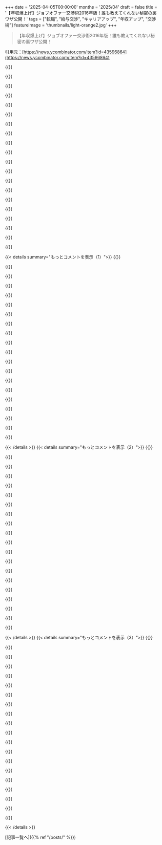 +++
date = '2025-04-05T00:00:00'
months = '2025/04'
draft = false
title = '【年収爆上げ】ジョブオファー交渉術2016年版！誰も教えてくれない秘密の裏ワザ公開！'
tags = ["転職", "給与交渉", "キャリアアップ", "年収アップ", "交渉術"]
featureimage = 'thumbnails/light-orange2.jpg'
+++

> 【年収爆上げ】ジョブオファー交渉術2016年版！誰も教えてくれない秘密の裏ワザ公開！

引用元：[https://news.ycombinator.com/item?id=43596864](https://news.ycombinator.com/item?id=43596864)

{{<matomeQuote body="数年前に色々探してたら、あるソフトウェアエンジニアの「Fearless Salary Negotiation（大胆な給与交渉）」って記事[1]を見つけたんだよね。「40ドルくらいの本だけど、給料交渉でそれ以上にもうペイできた」って言ってて。<br>当時、俺も昇給したくてさ。そのスタートアップで4年も働いてたのに一度も昇給なし。「この本で月数ドルでも上がれば元取れるじゃん」って思ったわけ。<br>結果はね、本の通りにやったら、ボスに1時間も無駄話されて昇給なし。ムカついて次の日辞表叩きつけた。そしたらボスから電話来て、大幅昇給とボーナスゲット（今までの給料の埋め合わせ程度だけどね）。<br>つまり、この本で交渉のプロにはなれなかったけど、給与交渉の仕組みは理解できたってこと。書いてあることは当たり前のことばかりなのに、今まで全部間違ってたんだって気づかされた。あと、自信もついたかな。<br>マジで買ってよかった。<br>[1]: https://www.amazon.com/Fearless-Salary-Negotiation-step-step…" userName="palata" createdAt="2025-04-06T00:39:44" color="#45d325">}}

{{<matomeQuote body="＞読んだとき、まるで子供みたいに感じたよ。書いてあることは全部当たり前のことなのに、今までずっと間違ってたんだからね。<br>＞”交渉って文法みたいなもんだよね。ルール自体はすごい基本なんだけど、慣れてる人からすると、文法を理解してるかどうかすぐわかる。でも文法を学ぶのはゴールじゃなくて、美しい文章を作るのが目的なんだ。どこまで深く学ぶかは人それぞれだけど、文法を知ってれば、交渉という美しい文章を理解して、伝えられるようになるんだよ。”" userName="shalmanese" createdAt="2025-04-06T16:03:51" color="#785bff">}}

{{<matomeQuote body="教訓の一つは、いつでも「辞める覚悟」を持つこと。もちろん、交渉しちゃダメってわけじゃないよ。でも、本当に「はい、さよなら」って言える状況が一番強いんだよね。<br>でも、たかが数ドルのために、素晴らしい機会を棒に振っちゃうのはもったいないよ。" userName="ghaff" createdAt="2025-04-06T06:28:16" color="#785bff">}}

{{<matomeQuote body="＞「辞める覚悟」を持つこと、っていうのは、たぶん俺の説明が悪かったんだね。俺にどんな影響があったかを話すよ。<br>もう辞めるつもりだったんだ。偶然、HNのディスカッションでその本を見つけたんだよね。あの本がなかったら、昇給交渉せずに辞めてたと思う。<br>で、昇給交渉の準備とか、しちゃいけない間違い（読めば当たり前のことだけど、間違えてたこと）をいくつか学んだわけ。<br>あと、他の会社の面接で給料の話をするときにも役に立ったかな。本がなかったら給料が低くなってたかどうかはわかんないけど、給料の話をする自信がついたのは間違いない。40ドルの価値はあったと思うよ。" userName="palata" createdAt="2025-04-06T11:19:25" color="#ff33a1">}}

{{<matomeQuote body="FBIの交渉官が書いた『Never Split the Difference（決して妥協するな）』も面白いよ。誘拐事件とか、ハイステークスな話で参考になる。" userName="crmi" createdAt="2025-04-09T16:55:35" color="">}}

{{<matomeQuote body="交渉の仕組みを理解するだけで、イライラがなくなるんだよね。<br>交渉術の本を読んだけど、戦略とか戦術とか、シナリオとか、ありきたりなことばかりで、 fillerも多かったけど、読むのは面白かった。今でも交渉は得意じゃないけどね。時間もったいないし、何かを得たいだけだったり、相手から少しでも多く搾り取るのが嫌だったりするから。<br>でも、家を買うときとか、車を買うときとか、仕事を得るときみたいな、大きな取引のときは、プレッシャーをかける価値があるってわかってる。もし目標に届かなくても、うまくいかなくても、理由がわかるから、以前ほどイライラしなくなった。" userName="the_gipsy" createdAt="2025-04-06T07:25:24" color="#785bff">}}

{{<matomeQuote body="＞相手から少しでも多く搾り取るのが嫌だって気持ち、めっちゃわかる！<br>だからこそ、プロセスを理解するのが大事だと思うんだよね。会社と交渉するときは、相手を搾取してるわけじゃない。相手だって無理なことは受け入れないよ。でも、相手があなたを搾取しようとしてくる可能性は大いにあるから、自分の身は自分で守らないとね。" userName="palata" createdAt="2025-04-06T11:21:27" color="#ff5c5c">}}

{{<matomeQuote body="100ドル以上のものを買うときは、交渉の練習になるよ。特に、売り手と直接話す場合はね。「値段はXドルだけど、気に入ったから、少しでも値引きできない？」って笑顔で聞いてみるのがおすすめ。2%でも安くなればラッキー。" userName="mystifyingpoi" createdAt="2025-04-06T18:17:11" color="">}}

{{<matomeQuote body="俺もそれでうまくいったことあるけど、辞めることをちらつかせて交渉するのは、不当な給料を増長させるような他の問題には対処できないと思う。確かに、欲しいものは手に入ったかもしれないけど、向こうはあなたがカードを切ったことを知ってるから、あなたを追い出そうとするか、最大限に利用しようとするかもしれないよ。" userName="stonecharioteer" createdAt="2025-04-06T01:17:43" color="">}}

{{<matomeQuote body="＞最大限に利用しようとしてくるってことね。<br>もしその戦略がうまくいって給料が上がったとしても、その仕事はもう燃え尽きてるから、数ヶ月間余分にお金を稼ぎながら、新しい仕事を探すと思う。もし会社がプロセスの文書化とか、誰かのトレーニングを求め始めたら、それは死んだも同然。倫理的にどうかってのは置いといて、最低限のことだけやって、転職活動に集中するのが一番だよ。" userName="mystifyingpoi" createdAt="2025-04-06T18:22:40" color="#38d3d3">}}

{{<matomeQuote body="誤解しないでほしいんだけど、この本で辞表を出すことで交渉術を学んだわけじゃないよ(笑)。交渉する自信がついたんだ。交渉で辞めるなんて一言も言ってない。交渉が終わって数日後、結果がダメだったから辞めることにしたんだ。<br>この本のおかげで自信がついたんだよね。もし本を読んでなかったら、給料アップも言わずに「そろそろ潮時かな」って辞めてたと思う。「給料が理由で辞める」とは言わなかっただろうね。そしたら上司も引き留めなかったはず。<br>給料交渉が普通のことだって教えてくれたのも大きいな。採用担当はしょっちゅうやってるし、慣れてるんだよね。給料についてちゃんと話せる方が、言われるがままのジュニアよりプロに見えるかも。<br>＞でも、向こうは君がとんでもない手を使ったって知って、自分たちの都合で君を追い出そうとするか、最大限に利用しようとするかもね。<br>全然そんなことなかったよ(笑)。" userName="palata" createdAt="2025-04-06T11:27:30" color="#45d325">}}

{{<matomeQuote body="マジ最高。辞表を出した途端に状況がひっくり返るってすごいよね。俺は派遣されてたんだけど、上司はちょっとの昇給も拒否してきてさ。「クライアントが金額を上げないと無理だし、お前が俺を飛ばすことはできない」って。だから辞めて別の仕事を見つけたんだ。<br>そしたら次の日、クライアントから連絡が来て「お前、うちと直接やらない？」って言われたんだよ。急にOKになって、契約上の問題もなくなったらしい。たぶん40%くらい給料が上がったと思う。誘惑されたけど、もう遅かった。" userName="mystifyingpoi" createdAt="2025-04-06T06:01:46" color="#45d325">}}

{{<matomeQuote body="他の場所でも言ったけど、それはそれで良いけど、相手が「残念だけど、さようなら」って言う覚悟は必要だよ。" userName="ghaff" createdAt="2025-04-06T09:40:56" color="">}}

{{<matomeQuote body="『Fearless Salary Negotiation』を書いたJoshです。素晴らしい結果になったと聞いて、本当に嬉しいです！シェアしてくれてありがとう！" userName="JoshDoody" createdAt="2025-04-07T15:44:36" color="#ff5733">}}

{{<matomeQuote body="作者のJosh Doodyは、交渉を手伝うコンサルティングサービスをやってるんだ。知り合いが何人か利用してて、みんなすごく良かったって言ってるよ。" userName="mavelikara" createdAt="2025-04-06T05:09:55" color="#785bff">}}

{{<matomeQuote body="それはすごいねー！シェアしてくれてありがとう！" userName="JoshDoody" createdAt="2025-04-07T15:57:33" color="">}}

{{<matomeQuote body="ほとんどの会社では、このやり方しか通用しないと思う。他のやり方は時間の無駄だよ。<br>ほとんどの人は、交渉するだけ無駄だから、転職した方が良い。<br>もし今の会社がマジで好きなら、こうするかな。<br>・新しいスキルが身につくように頑張って、実績を広くアピールする(LinkedInにもみんな追加する。誰がどこに移るかわからないからね)<br>・2年が限界。「そろそろシニアだ」とか「給料が市場価格と合ってない」とか、とにかく言うチャンスを作る。<br>・会社は色々言う。反論せずに、丁寧に頷いて、会議を終わらせる。<br>・貯金額とリスク許容度に応じて、次の日に「他のチャンスを掴みたいので辞めます」って言うか、その日のうちに転職活動を始める。<br>(貯金が一番の交渉材料なのは言うまでもないけど、鶏と卵みたいなもんだよね)<br>NB: タイミングも大事。相手が一番困ってる時を狙うんだ。例えば、あなたの給料を決める人が、他の人が辞めたりしてマジで大変な時期なら、OKしてくれる可能性が高い。" userName="_rm" createdAt="2025-04-06T12:42:29" color="#ff33a1">}}

{{<matomeQuote body="最初の方の文章で気になったのがこれ。<br>＞交渉に関する実践的なアドバイスが少なすぎるのはなぜだろう？<br>そんなことないよ。Harvard Business ReviewとかHarvard Law、First Round Reviewとか、探せばいくらでもある。<br>交渉について学んだのはHarvard[0]のProgram on Negotiationから。Harvardには行ってないけど、記事を週に2、3個読むだけでも全然違うよ。<br>--<br>[0]: https://www.pon.harvard.edu/uncategorized/what-is-anchoring-..." userName="ivanmontillam" createdAt="2025-04-05T23:28:02" color="">}}

{{<matomeQuote body="『Getting to Yes』と『Bargaining for Advantage』も、このテーマに関する良い本だよ。" userName="steele" createdAt="2025-04-06T00:03:02" color="">}}

{{<matomeQuote body="『Getting to Yes』は短いけど、良いことが書いてある本だよ。ビジネススクールの授業で使った記憶がある。" userName="ghaff" createdAt="2025-04-06T06:12:44" color="">}}

{{< details summary="もっとコメントを表示（1）">}}
{{<matomeQuote body="交渉のルール第5条：決定者になるな、だってさ。友達とか家族、配偶者がどう思うか気にしなくても、彼らの名前を出すことで、採用担当者が説得すべき相手が増えるってわけ。Recruiterが君を脅したり、怖がらせたりしても意味ないんだよね。「真の決定者」は手の届かないところにいるから。これって昔からあるあるなテクニックで、就職活動だけじゃないんだよね。<br>「配偶者と相談しないと」がマジな場合もあるけど、そう言っても相手が本気だと思わないと、「文化的な慣習」か「ウソつき」って思われちゃうかもね。特に前者はカリフォルニアのステレオタイプだってさ。" userName="neilv" createdAt="2025-04-06T00:07:33" color="">}}

{{<matomeQuote body="Recruiterとして働いてたけど、「配偶者に確認しないと」って言葉を疑ったことないなぁ。" userName="petesergeant" createdAt="2025-04-06T04:00:04" color="">}}

{{<matomeQuote body="なんで本気じゃないって思う人がいるんだろう？新しい仕事は引っ越しを伴うかもしれないし、同じ都市でも配偶者が望む引っ越しを妨げる可能性もあるじゃん。それに、みんな大事な決断は信頼できる友達とかと相談するでしょ？転職するか、もっと良いのが出てくるか待つかとかさ。Recruiterが時間稼ぎだとしても気にすることないんじゃない？理由も言ってるんだし、緊急で月曜から誰かが必要とかじゃなければ、時間あげればいいじゃん。" userName="crazygringo" createdAt="2025-04-06T02:46:16" color="#785bff">}}

{{<matomeQuote body="そりゃ、ほとんどの既婚者は仕事のオファーを検討する際に話し合うだろうけど、それは「相談する」って言ってる人が、ただの時間稼ぎをしていないって意味じゃないよね。（例えば、もう配偶者と話し合ったとか、1時間後に話し合う予定だけど、1週間遅らせたいとか）。それってよくある嘘じゃん。多くの人は平気で嘘をつくし、それが普通だと思ってる。就職活動のアドバイス記事ですら、嘘で溢れてる。でも、そうじゃない人もいるし、嘘つきを雇いたくないって人もいるんだよ。" userName="neilv" createdAt="2025-04-06T03:57:32" color="">}}

{{<matomeQuote body="へー、嘘って視点はなかったな。面白い！将来の計画を言うのが嘘だとは思わないんだよね。誰かのために何かを約束したり、相手にとって大事なことを約束して、それができないと分かってるなら嘘だけど、自分の計画や個人的なニーズを言うのは嘘じゃないと思うんだ。計画なんてコロコロ変わるし。配偶者と相談しようと思って、気が変わるかもしれないじゃん。それって個人の自由だと思うんだよね。会社には関係ないし。それに、48時間以内に決めろって言ってくるのは会社の方じゃん？それも嘘じゃない？" userName="crazygringo" createdAt="2025-04-06T12:44:36" color="#785bff">}}

{{<matomeQuote body="言いたいことはわかるけど…個人的な自由じゃなくて、相手の受け取り方なんだよね。完全に正直でも、不誠実だと思われることもある。交渉上手な人からすると、正直すぎるのは失礼にあたるんだって。メッセージを伝える方が大事で、正直さとメッセージを伝えることを両立できれば最高。（記事にも書いてあるけど）。言葉の表面的な意味だけじゃないんだよね。交渉下手な人は、正確な言葉を使っても、間違ったメッセージを伝えちゃうんだよね。" userName="loxs" createdAt="2025-04-07T13:56:12" color="">}}

{{<matomeQuote body="＞もちろん、ほとんどの既婚者は仕事のオファーについて話し合うだろうが、それは申し出をしている人が実際には単に遅延戦術を使っているわけではないという意味ではない。<br>交渉下手だからこそ、相手がどう思うかは重要じゃないって思うんだよね。重要なのは、言い訳がもっともらしいかどうか。もし相手に「こいつ、ウソついてるな」って思われたら負け。だから、友達とか配偶者と相談する正当な理由を用意して、説得力のある説明を準備するんだ。「文化的なもの」とかで片付けられないように、本気で相談するんだって思わせるの。嘘だと思われても、下手にプレッシャーをかけられないようにすればいい。" userName="ordu" createdAt="2025-04-06T11:14:56" color="#38d3d3">}}

{{<matomeQuote body="＞それらの一部を見つけること、および即時雇用につながるようなアンチ企業政治の姿勢で彼らを感動させることは困難です。<br>価値観の違いかもね。正直であること、正直者として知られることが重要な人もいる。そのこと自体が目的だったり、正直さを広めたいとか、嘘が大きくなるのを防ぎたいとか。でも、それを短期的な目標に結びつけようとすると、相手に正直だと思わせるためにどれだけのコストがかかるか、そしてそれによって相手にどう行動させられるかを考えるようになる。一流大学とか高給のハイテク企業は、嘘や演技を奨励してるから、後者の考え方を助長してるんだよね。" userName="neilv" createdAt="2025-04-06T18:36:56" color="#ff5c5c">}}

{{<matomeQuote body="ある会社で面接を受けた時、2回も給与レンジを聞かれたけど、2回とも断ったんだ。2回目（数ヶ月後）は正直に、最初に金額を言うのは自分の利益にならないって答えたよ。そしたら、オファーが来て、30%も低い金額を提示されたんだ。交渉術の本に書いてあることを実践しただけなのに。本を読んだ時は「ファンタジーだ、まさかこんなこと起こるわけない」って思ったけど、実際にやってみたら本当にうまくいったんだよね。2ヶ月前にも給料が低すぎてオファーを断ったし。欲しいはOK、必要はNG。" userName="Pooge" createdAt="2025-04-06T06:22:24" color="#45d325">}}

{{<matomeQuote body="給料の話をすぐにしないのがよく分からん。最初から高い金額を提示して、アンカリングバイアスを利用しろって言う人もいるし。どっちがいいんだろう？" userName="hummingn3rd" createdAt="2025-04-06T08:11:20" color="">}}

{{<matomeQuote body="シニアエンジニアでオファーすぐもらえんなら、最初に希望額伝えるのはアリだと思うよ。例えば年収2000万円欲しいなら、最初に2700万くらい吹っかけとくと、2400万くらいになるかもね。" userName="Pooge" createdAt="2025-04-06T10:15:17" color="">}}

{{<matomeQuote body="時間かけて面接受けたのに、提示額が希望最低年収の半分とかだったらマジで時間の無駄じゃん？だから最初に希望額言うのって、どうかなって思うんだよね。" userName="ornornor" createdAt="2025-04-06T08:27:26" color="">}}

{{<matomeQuote body="あんたVCレベルで社内の給料全部知ってんの？そうじゃないなら黙っとけ。じゃないと自分の価値下げることになるぞ。労働者は自分の価値を知らされないようにされてんだから。" userName="1oooqooq" createdAt="2025-04-06T08:38:29" color="">}}

{{<matomeQuote body="'levelsfyi'とか'blind'とかで、オンラインでデータいっぱい取れるじゃん。" userName="therealdrag0" createdAt="2025-04-06T17:49:15" color="">}}

{{<matomeQuote body="それって、みんながいかに安く働いてるかを示すだけで、あんたの会社への価値を示すもんじゃないから。だから、金額は言わない方がいいってこと。" userName="1oooqooq" createdAt="2025-04-07T14:37:21" color="">}}

{{<matomeQuote body="一般的に、自分の方が情報持ってるときは、最初に希望額（給与レンジ）を伝えるのはOK。交渉の余地がある範囲のちょっと外側を狙うといいよ。" userName="ATMLOTTOBEER" createdAt="2025-04-08T00:43:24" color="">}}

{{<matomeQuote body="スタートアップ、特に創業者と交渉するときは、必ず2つのオファーを要求するんだ。1つは株式比率が高めのやつ、もう1つは現金比率が高めのやつ。<br>こうすることで、相手は交渉の主導権を握ってる気分になるし、こっちは株式と現金のトップラインを把握できる。あとは、彼らが株式をどれだけ評価してるかもわかる。<br>その反応次第で、現金か株式、もしくは両方を要求できる。自分はよく「現金と株式の両方を増やせない理由は何ですか？」って聞くよ。すると両方増額されることも多いんだ。" userName="iamleppert" createdAt="2025-04-06T01:45:26" color="#ff5c5c">}}

{{<matomeQuote body="これは良いアドバイスだね。技術系の創業者として、何度もオファー出してきたけど、いつも2つのバージョンを用意してたよ。1つは株式重視、もう1つは基本給重視。すでに資金調達してて株価が決まってるなら、計算は簡単だし、候補者に株価と'fma'を伝えるべきだよね。9割は基本給が高い方を選んでたな。本当に優秀な候補者じゃない限り、両方増額することはなかったけど。" userName="madebylaw" createdAt="2025-04-06T03:03:22" color="#ff33a1">}}

{{<matomeQuote body="この投稿何度もオススメしてるんだよねー。2016年のブログ記事（'https://p.migdal.pl/blog/2016/03/data-science-intro-for-math...'）で、アカデミアからデータサイエンスに行く人向けに書かれたやつ。<br>メールでも、直接会った時も。<br>これのおかげで救われた人たくさんいるんだよー。特に女性は、「オファーは受け入れるべき」って思い込んでる人が多いから、「交渉できるんだ！」って気づくだけでマジで意識変わるみたい。25%増を要求して、アッサリ受け入れられたって人もいるし。" userName="stared" createdAt="2025-04-05T23:30:06" color="#38d3d3">}}

{{<matomeQuote body="何百人もの開発者とか技術者の年収交渉してきたけど、交渉のコツは、双方が納得できる落としどころを見つけること。<br>力ずくで“勝つ”と、後で痛い目見るよ。<br>交渉で大事なのは：<br>1：希望年収を事前に決めておく<br>2：高すぎず、安すぎず、妥当な金額を狙う<br>3：その年収で仕事をもらえたら満足できる金額にする。じゃないと、後で「安く売りすぎた」って後悔して、常に次の仕事を探すハメになる。<br>4：給与レンジを聞くのもアリ。「1600～1700万くらいで考えてますが、仕事内容次第です」って感じで、交渉の余地を残しておく。<br>5：自分の希望額が妥当だと思うなら、譲らない。聞かれたら、希望額とその理由を説明する。<br>6：もし減額交渉されたら、もう一度、自分の希望額が妥当である理由を説明する。「相場に見合った金額なので、これ以上は下げられません」って伝える。<br>7：希望額を提示した結果、仕事をもらえなくても諦める。<br>8：キャリアの初期段階なら、お金は気にしない。スキルを磨いて、重要なスキルを学ぶことができる仕事を見つける。最初の5年間は、そういう心構えでいるべき。その後は、スキルと経験を武器に交渉できるようになる。<br>交渉は、勝ち負けじゃない。双方が納得できる金額を見つけること。雇う側も雇われる側も、双方が満足できる金額を見つけることが大事。<br>雇う側は、希望額より多く払うほど、信頼と熱意を得られる。逆に、希望額より少なく提示すると、逆効果。<br>あと「3ヶ月後に成果が出たら給料上げます」みたいなことは避ける。最初から提示額を払うべき。" userName="andrewstuart" createdAt="2025-04-05T23:30:48" color="#38d3d3">}}


{{< /details >}}
{{< details summary="もっとコメントを表示（2）">}}
{{<matomeQuote body="「150Kから160Kで探してます」って言うのは、経験上、レンジを言うのは良くないと思ってたんだよね。会社は絶対低い方で来るじゃん？「150Kでも良いって言ったじゃん、なんで今更交渉してんの？」ってなるのが嫌なんだよね。" userName="davely" createdAt="2025-04-05T23:54:15" color="">}}

{{<matomeQuote body="「メールで150kから160kで役割次第って言ったけど、話してみてスキルと経験から160kが妥当だと思う」って言うのが正解。ただし、高い方を取るための策略じゃダメ。低い方でもOKじゃないと。低い方が嫌なら、最初から違う数字を言うべき。ダメなら、諦めて次行こう。" userName="andrewstuart" createdAt="2025-04-05T23:57:59" color="#ff5c5c">}}

{{<matomeQuote body="でも、本当のレンジが180-250kだったってことは絶対わからないよね。" userName="zerr" createdAt="2025-04-06T08:17:07" color="">}}

{{<matomeQuote body="＞もし力で交渉に“勝った”としても、後でその代償を払うことになるよ。<br>それってどんな状況？<br>＞どちらかが勝って、どちらかが負けたと感じたら、それは良い関係の始まりとは言えない。給料交渉はお互いが納得できる金額を見つけること。<br>マジそれな。昔、予算オーバーの給料で“勝った”んだけど、3日後にクビになった。上司が会議で、給料交渉でハメられたから、めっちゃ働かせるって言ってたんだよね。言われた通り、最初は想定されてなかった仕事までアサインされて、結局すぐ辞めたわ。" userName="ivanmontillam" createdAt="2025-04-05T23:45:30" color="#38d3d3">}}

{{<matomeQuote body="採用担当だけど、マジで同意。経験とスキルがある人が高い給料をゴリ押ししてきて、結局うまくいかなくて辞めたケースを知ってる。逆に、スキル低いのに一番交渉頑張った人も同じ結果になったし、性格も合わなかった。地域コミュニティカレッジから未経験で入ってきて、控えめな交渉をした人たちは、長期的に活躍してくれてるし、また戻ってきたいって言ってくれる人もいる。給料交渉は最初の仕事。お互い嫌な気持ちになったら、良い兆候じゃない。" userName="bengarney" createdAt="2025-04-06T00:40:52" color="#45d325">}}

{{<matomeQuote body="最近、ある会社で面接受けたんだけど、希望年収のレンジを伝えたのね。フルタイムって言われてたのに、最終的に提示された金額がレンジの下限を下回ってて、しかも3ヶ月の契約社員だった。これって「いやいや、下限より低いじゃん。なんとかなりません？」って言うべき？絶対「契約後にまた見直しましょう」って言われるよね。" userName="polishdude20" createdAt="2025-04-07T15:49:07" color="">}}

{{<matomeQuote body="最低年収をハッキリ伝えて、それが妥当な理由を説明して、絶対に譲らないこと。" userName="andrewstuart" createdAt="2025-04-07T20:21:14" color="#ff5c5c">}}

{{<matomeQuote body="一番良いアドバイスは『Never Split the Difference』にあったな。あとは正直に、率直に話すこと。" userName="1a527dd5" createdAt="2025-04-05T23:30:25" color="">}}

{{<matomeQuote body="マジそれ。交渉術の本をたくさん読んだけど、あれが全部説明してる。他の（この記事も含む）は、全部あの本の応用編。" userName="mizzao" createdAt="2025-04-06T00:20:18" color="">}}

{{<matomeQuote body="あと、『Never Split The Difference』は、交渉術に特化した、ちょっと男らしい版の『Nonviolent Communication by Dr．Marshall Rosenberg』って感じ。どっちもオススメ。" userName="Kerrick" createdAt="2025-04-06T04:06:41" color="#ff5c5c">}}

{{<matomeQuote body="めっちゃわかるー！同じようなモデルを使ってる本だと、『Connect』（BradfordとRobinのビジネスや人間関係についての本）とか、『How to Talk so Kids will Listen and Listen so Kids will Talk』（子育て本）とかあるよね。結局、人間関係ってどれも同じなんだなーって思うよね　(笑)" userName="mizzao" createdAt="2025-04-07T03:47:24" color="#785bff">}}

{{<matomeQuote body="その本、すぐ挫折しちゃったんだよねー。なんか最初のあたりがめっちゃありきたりで、“これが私の専門分野と自慢話です”みたいな感じだったから。" userName="3eb7988a1663" createdAt="2025-04-06T00:55:27" color="">}}

{{<matomeQuote body="ああ、それな！私も最初は同じように思ったけど、出版社ってノンフィクション本の最初の10%くらいはそういう感じにするように求めてくるらしいよ。本屋で立ち読みしてる人向けなんだって。" userName="Seattle3503" createdAt="2025-04-06T01:40:00" color="">}}

{{<matomeQuote body="だからこそ出版業界には破壊的イノベーションが必要なんだよな。" userName="ilrwbwrkhv" createdAt="2025-04-06T02:16:46" color="">}}

{{<matomeQuote body="もうあるじゃん。自分で出版できるし。出版社の人たちもバカじゃないんだから。売れるものをちゃんとわかってるんだよ。" userName="ghaff" createdAt="2025-04-06T06:15:31" color="">}}

{{<matomeQuote body="えーと、その“うまくいかない”ってどういう意味？私、出版社経由でも自主出版でもやったことあるけど、それぞれにメリットとデメリットがあると思うよ。出版社は本の流れについて色々言ってくるって不満もあるけどね。レビューも一応フィルターになるんじゃないかな。" userName="ghaff" createdAt="2025-04-07T05:43:55" color="">}}

{{<matomeQuote body="アドバイスありがとうございます。でも、私、インポスター症候群が強すぎて、理屈じゃどうにもならないんです。内定をもらう頃には、自分をアピールするために散々自慢してきたことに罪悪感を感じてるんです。だから、交渉でさらに条件を良くしてくれなんて言ったら、オンボーディング期間中（すでに自分が役立たずだって感じやすい時期）の罪悪感がさらに悪化しそうで…。" userName="parpfish" createdAt="2025-04-06T01:12:23" color="#ff33a1">}}

{{<matomeQuote body="交渉が苦手な人にいつも言ってる簡単な方法があるよ。内定を承諾する直前に、“このオファーから何か上乗せしてもらう余地はありますか？”って聞いてみるだけ。“Is there any room to increase this offer?”ってストレートにね。ダメって言われたら、そのまま承諾すればいいし。もし増額してくれたら、それを承諾すればいい。これで結構な割合で給料上がってるし、リスクほぼゼロだよ。" userName="jaggederest" createdAt="2025-04-06T03:13:21" color="#ff5c5c">}}

{{<matomeQuote body="今って、たぶん過去最高の20に近いんじゃないかな。" userName="jaggederest" createdAt="2025-04-06T06:34:04" color="">}}

{{<matomeQuote body="想像してみてよ、初日に同僚に会うとき。「こっちがparpfishさん、ロックスターでみんなの倍稼いでるんだ。みんなが噂してる10倍エンジニアってやつだよ。彼がシステム全部再構築する間は邪魔しないように！」って紹介されるんだぜ？オレ、低い方のオファー受けるべきだったかな？" userName="sgustard" createdAt="2025-04-06T02:48:24" color="">}}


{{< /details >}}
{{< details summary="もっとコメントを表示（3）">}}
{{<matomeQuote body="理想としては「こっちがparishさん、普通の1倍コーダーでお給料も普通だから、何か分かんないことがあっても許してあげてね」みたいな紹介がいいな。" userName="parpfish" createdAt="2025-04-06T15:40:37" color="">}}

{{<matomeQuote body="投資銀行(君の真の価値はネットワークと交渉力だけって仕事)で働いてた経験から2つ言いたいことがある。<br>１．記事の内容に全面的に同意。<br>２．ルール7がどれだけ重要か驚くと思うよ。交渉で相手を説得するためだけに資料作るんだ。「いやー、こっちも味方なんだけど、数字見てよ！どうしようもないじゃん！」って立場になるためにね。対立姿勢をとらず、具体的な理由を添えて要求すれば、交渉はうまくいく。(弁護士が必要になるような大型契約でもない限り、就職先のために資料作る必要はないけどね！)" userName="whall6" createdAt="2025-04-06T01:21:53" color="#45d325">}}

{{<matomeQuote body="定番の銀行家の戦術だね。「データを大量に浴びせる」ってやつ。大好き。" userName="madebylaw" createdAt="2025-04-06T03:08:58" color="#ff33a1">}}

{{<matomeQuote body="2016年の記事か。<br>2025年のルールは、アメリカのテック職の求職者にとっては変わってくると思うな。" userName="neilv" createdAt="2025-04-05T22:53:13" color="">}}

{{<matomeQuote body="具体的にどのルールが変わってくると思う？" userName="soneca" createdAt="2025-04-05T23:18:43" color="">}}

{{<matomeQuote body="情報環境はちょっと変わったよね。州によっては給与帯を明確に表示する必要があるし、多くの企業は誠実に守ってる。中には、Netflixみたいに役に立たない情報を載せるところもあるけど(例:”この職種の給与範囲は10万ドルから72万ドルです”）。" userName="Cerium" createdAt="2025-04-05T23:34:30" color="#45d325">}}

{{<matomeQuote body="いや、10万ドルの最低額は労働者にとっては十分役に立つ情報でしょ。" userName="lotsofpulp" createdAt="2025-04-05T23:39:22" color="">}}

{{<matomeQuote body="Netflixはちょっと特殊で、新規採用者は報酬の現金の割合を自分で選べるんだよね。カリフォルニア州の法律で給与を提示する必要があるから、本当にそれくらいの幅になるんだよ。" userName="packetslave" createdAt="2025-04-06T06:03:04" color="#ff33a1">}}

{{<matomeQuote body="給料のレンジが提示されたら、マックスを超えて要求するのがおすすめだよ。そうすれば、交渉でマックスに近い金額に落ち着く可能性が高くなるからね。" userName="zerr" createdAt="2025-04-06T08:13:26" color="#ff5733">}}

{{<matomeQuote body="なんで、読み書きや基本的な計算ができない候補者が必要なんだろう？それに、高い給料レンジは、職にあぶれた人が応募してくるのを期待して設定されていることが多くて、実際に払うつもりはないことが多いよね。非USの労働市場の経験から言うと、YMMV（Your mileage may vary：人によって結果は違う）ってこと。" userName="ZoomZoomZoom" createdAt="2025-04-06T10:02:36" color="">}}

{{<matomeQuote body="基本的な計算能力じゃなくて、もっと良い条件を引き出すための交渉術が大事なんだよ。レンジの下の方の金額を提示されるのは時間の無駄ってことをわからせるのさ。俺も非USの企業と取引するけど、交渉次第でUS並みの給料を払ってくれるところも結構あるから驚きだよ。" userName="zerr" createdAt="2025-04-06T10:39:10" color="#ff33a1">}}

{{<matomeQuote body="ごめん、言葉の選び方が悪かったね。この記事で既に”rule”って言葉を使ってたから、紛らわしくなっちゃった。俺が言いたかったのは、恋愛みたいな駆け引きのことだよ。買い手市場の時、もしくは買い手がそう思ってる時、候補者の戦術は通用しにくくなるよね。企業があなたを欲しいと思ったら、交渉の余地が出てくるっていう昔ながらのアドバイスも、今は昔ほど通用しなくなってるかも。候補者Aがオファーを受けなくても、B、C、D…が順番待ちしてるからね。数年前の売り手市場しか知らないテック系の人たちは、これから振り子のように状況が変わることに気づくはず。企業側も同じように傲慢で気まぐれになるだろうね。" userName="neilv" createdAt="2025-04-05T23:45:49" color="">}}

{{<matomeQuote body="シリコンバレーじゃなくてMidwestだけど、今の俺の経験だよ。すでに仕事を持ってて、オファーをもらったんだけど、給料が少し下がるんだよね。だから、仕事には興味があるけど、給料が下がるのは無理って伝えたんだ。そしたら、給料は絶対に譲れないって言われた。サインアップボーナス（契約一時金）や労働時間の短縮もダメだった。その会社は株は一切なくて、有給休暇は無制限だから、交渉の余地はなかったんだよね。面接のフィードバックでは、俺の評価はすごく高かったみたい。全員が俺を欲しがってて、技術的な期待値も少し超えてたみたい。コロナ前よりも状況が厳しくなってる気がするよ。（今の会社や将来の会社にバレたくないから、使い捨てアカウントで投稿してるよ）。" userName="reset0684" createdAt="2025-04-06T00:27:18" color="#ff5733">}}

{{<matomeQuote body="今の市場が厳しいってのは同意だね。数年前は求人がたくさんあって、給料も高くて、採用もスムーズだったのに、今は求人が少なくなって、給料も半分くらいになって、返信すらくれないところも多いよ。リモートワークをやめる会社も増えてるし。以前はヨーロッパからUSの仕事を見つけるのは簡単だったけど、今はみんな就労許可を持ってて、USに住める人しか求めてない。" userName="angra_mainyu" createdAt="2025-04-06T06:14:09" color="#45d325">}}

{{<matomeQuote body="＞is demanding you have work authorization<br>これも俺が感じてることだね。みんな”outsourcing”について話してるけど、俺が見てる限り、どこも就労許可を求めてるよ。これは、彼らの交渉力を弱めるような法的変更があったのかな。" userName="csomar" createdAt="2025-04-06T11:36:16" color="">}}

{{<matomeQuote body="うん、これは長年の転職活動で俺も経験してきたことだね。交渉に応じてくれる会社を見つけるのは本当に稀だよ。" userName="ryandrake" createdAt="2025-04-06T01:06:21" color="">}}

{{<matomeQuote body="その通りだね。これらの段落から”時代を超越した本質”を抜き出せば、いつ、どこでも通用するはずだよ。人間の本質が変わらない限り、このアドバイスは有効であり続けるだろうね。" userName="ivanmontillam" createdAt="2025-04-05T23:30:01" color="">}}

{{<matomeQuote body="この記事のポイントは今でも全部有効で、読む価値ありだよ。" userName="CharlieDigital" createdAt="2025-04-05T23:16:04" color="#785bff">}}

{{<matomeQuote body="アメリカのHCOL都市でテック系の仕事探し（労働力の販売！）を経験したけど、この記事の内容はマジで全部当てはまってた。他の人も言ってるように、最近は求人情報に給与バンドが載ってたり、levels.fyiとかblind（大手のテック企業向け）のおかげで情報の非対称性が少しはマシになってるよね。" userName="nmd" createdAt="2025-04-06T07:37:23" color="#45d325">}}

{{<matomeQuote body="参考のためにこの本を買おうと思ったら、前に転職の交渉コーチとしてお世話になったJoshって人だった！値段は高かったけど、マジで価値があったし、2倍の値段でもまたお願いするわ。Joshは超おすすめ。" userName="hellisothers" createdAt="2025-04-07T04:21:49" color="#ff33a1">}}


{{< /details >}}


[記事一覧へ]({{% ref "/posts/" %}})
